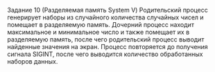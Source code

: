 Задание 10 (Разделяемая память System V)
Родительский процесс генерирует наборы из случайного количества
случайных чисел и помещает в разделяемую память.
Дочерний процесс находит максимальное и минимальное число и
также помещает их в разделяемую память, после чего родительский процесс
выводит найденные значения на экран.
Процесс повторяется до получения сигнала SIGINT, после чего
выводится количество обработанных наборов данных.
